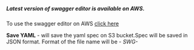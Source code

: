 ##### Latest version of swagger editor is available on AWS.
To use the swagger editor on AWS [click here](http://ec2-54-77-27-13.eu-west-1.compute.amazonaws.com/#/)

**Save YAML** - will save the yaml spec on S3 bucket.Spec will be saved in JSON format.
Format of the file name will be - *SWG-<title of you swagger spec>.json*.

**Open Spec** - will provide option to retrieve the yaml spec from S3 bucket. The file will load in yaml format.